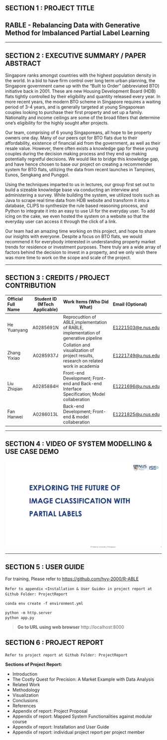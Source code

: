 ## SECTION 1 : PROJECT TITLE
## RABLE - Rebalancing Data with Generative Method for Imbalanced Partial Label Learning

---

## SECTION 2 : EXECUTIVE SUMMARY / PAPER ABSTRACT
Singapore ranks amongst countries with the highest population density in the world. In a bid to have firm control over long term urban planning, the Singapore government came up with the “Built to Order” (abbreviated BTO) initiative back in 2001. These are new Housing Development Board (HDB) flats tightly controlled by their eligibility and quantity released every year. In more recent years, the modern BTO scheme in Singapore requires a waiting period of 3-4 years, and is generally targeted at young Singaporean couples looking to purchase their first property and set up a family. Nationality and income ceilings are some of the broad filters that determine one’s eligibility for the highly sought after projects. 


Our team, comprising of 6 young Singaporeans, all hope to be property owners one day. Many of our peers opt for BTO flats due to their affordability, existence of financial aid from the government, as well as their resale value. However, there often exists a knowledge gap for these young couples during the decision making process and they end up making potentially regretful decisions. We would like to bridge this knowledge gap, and have hence chosen to base our project on creating a recommender system for BTO flats, utilizing the data from recent launches in Tampines, Eunos, Sengkang and Punggol. 


Using the techniques imparted to us in lectures, our group first set out to build a sizeable knowledge base via conducting an interview and administering a survey. While building the system, we utilized tools such as Java to scrape real time data from HDB website and transform it into a database, CLIPS to synthesize the rule based reasoning process, and Python to integrate it into an easy to use UI for the everyday user. To add icing on the cake, we even hosted the system on a website so that the everyday user can access it through the click of a link.


Our team had an amazing time working on this project, and hope to share our insights with everyone. Despite a focus on BTO flats, we would recommend it for everybody interested in understanding property market trends for residence or investment purposes. There truly are a wide array of factors behind the decision to invest in a property, and we only wish there was more time to work on the scope and scale of the project. 

---

## SECTION 3 : CREDITS / PROJECT CONTRIBUTION

| Official Full Name  | Student ID (MTech Applicable)  | Work Items (Who Did What) | Email (Optional) |
| :------------ |:---------------:| ------| :-----|
| He Yuanyang | A0285691N | Reprocudtion of ABLE,implementation of RABLE, implementation of generative pipeline| E1221503@e.nus.edu |
| Zhang Yixiao | A0285937J | Collation and visualization of project results, research on related work in academia| E1221749@u.nus.edu |
| Liu Zhiqian | A0285884H | Front-end Development; Front-end and Back-end Interface Specification; Model collaberation| E1221696@u.nus.edu |
| Fan Hanwei | A0286013L | Back-end Development; Front-end & model collaberation| E1221825@u.nus.edu |

---

## SECTION 4 : VIDEO OF SYSTEM MODELLING & USE CASE DEMO

[![RABLE](video.png)](https://youtu.be/x92ZJYSoL0E)


---

## SECTION 5 : USER GUIDE

For training, Please refer to https://github.com/hyy-2000/R-ABLE

`Refer to appendix <Installation & User Guide> in project report at Github Folder: ProjectReport`

```
conda env create -f environment.yml
```

```
python -m http.server
python app.py
```
> **Go to URL using web browser** http://localhost:8000


## SECTION 6 : PROJECT REPORT

`Refer to project report at Github Folder: ProjectReport`

**Sections of Project Report:**
- Introduction
- The Costly Quest for Precision: A Market Example with Data Analysis
- Related Work
- Methodology
- Visualization
- Conclusions
- References
- Appendix of report: Project Proposal
- Appendix of report: Mapped System Functionalities against modular course
- Appendix of report: Installation and User Guide
- Appendix of report: individual project report per project member
